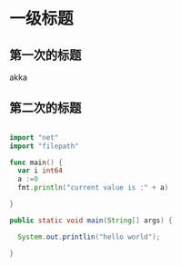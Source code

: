# 一级标题

## 第一次的标题
akka

## 第二次的标题


```go

import "net"
import "filepath"

func main() {
  var i int64
  a :=0
  fmt.println("current value is :" + a)

}
```

```java
public static void main(String[] args) {

  System.out.printlin("hello world");

}
```

